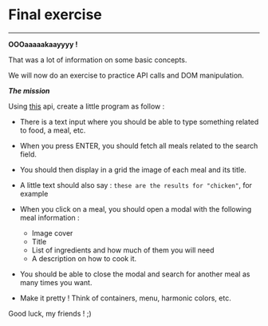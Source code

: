 # Final exercise

---

**OOOaaaaakaayyyy !**

That was a lot of information on some basic concepts.

We will now do an exercise to practice API calls and DOM manipulation.

**_The mission_**

Using [this](https://www.themealdb.com/api.php) api, create a little program as follow :

- There is a text input where you should be able to type something related to food, a meal, etc.

- When you press ENTER, you should fetch all meals related to the search field.

- You should then display in a grid the image of each meal and its title.

- A little text should also say : `these are the results for "chicken"`, for example

- When you click on a meal, you should open a modal with the following meal information :

  - Image cover
  - Title
  - List of ingredients and how much of them you will need
  - A description on how to cook it.

- You should be able to close the modal and search for another meal as many times you want.

- Make it pretty ! Think of containers, menu, harmonic colors, etc.

Good luck, my friends ! ;)
